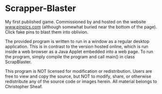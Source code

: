 Scrapper-Blaster
================

My first published game. Commissioned by and hosted on the website www.pinpics.com (although somewhat buried near the bottom of the page). Click fake pins to blast them into oblivion.

The provided program is written to run in a window as a regular desktop application. This is in contrast to the version hosted online, which is run inside a web browser as a Java Applet embedded into a web page. To run the program, simply compile the program and call main() in class ScrapBlaster.

This program is NOT licensed for modification or redistribution. Users are free to view and copy the source, but NOT to modify, share, or otherwise redistribute any of the source code or images herein. All material belongs to Christopher Sheaf.
